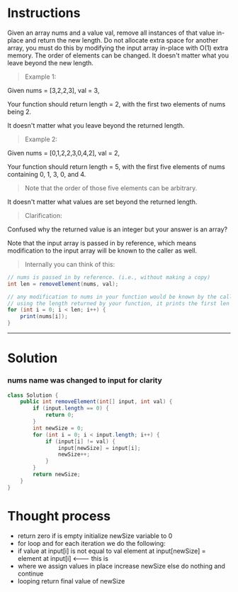 
# Instructions

Given an array nums and a value val, remove all instances of that value in-place and return the new length.
Do not allocate extra space for another array, you must do this by modifying the input array in-place with O(1) extra memory.
The order of elements can be changed. It doesn't matter what you leave beyond the new length.

> Example 1:

Given nums = [3,2,2,3], val = 3,

Your function should return length = 2, with the first two elements of nums being 2.

It doesn't matter what you leave beyond the returned length.
> Example 2:

Given nums = [0,1,2,2,3,0,4,2], val = 2,

Your function should return length = 5, with the first five elements of nums containing 0, 1, 3, 0, and 4.
> Note that the order of those five elements can be arbitrary.

It doesn't matter what values are set beyond the returned length.

> Clarification:

Confused why the returned value is an integer but your answer is an array?

Note that the input array is passed in by reference, which means modification to the input array will be known to the caller as well.

> Internally you can think of this:

``` java
// nums is passed in by reference. (i.e., without making a copy)
int len = removeElement(nums, val);

// any modification to nums in your function would be known by the caller.
// using the length returned by your function, it prints the first len elements.
for (int i = 0; i < len; i++) {
    print(nums[i]);
}
```
*** 
# Solution

### nums name was changed to input for clarity
``` java
class Solution {
    public int removeElement(int[] input, int val) {
        if (input.length == 0) {
            return 0;
        }
        int newSize = 0;
        for (int i = 0; i < input.length; i++) {
            if (input[i] != val) {
                input[newSize] = input[i];
                newSize++;
            }
        }
        return newSize;
    }
}
```
# Thought process

 * return zero if is empty initialize newSize variable to 0
 * for loop and for each iteration we do the following: 
 * if value at input[i] is not equal to val element at input[newSize] = element at input[i] <--- this is
 * where we assign values in place increase newSize else do nothing and continue
 * looping return final value of newSize
 